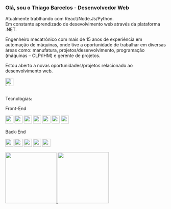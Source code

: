 <h3>Olá, sou o Thiago Barcelos - Desenvolvedor Web </h3>

<p> Atualmente trablhando com React/Node.Js/Python.</br>
Em constante aprendizado de desevolvimento web através da plataforma .NET.
  
Engenheiro mecatrônico com mais de 15 anos de experiência em automação de máquinas, onde tive a oportunidade de trabalhar em diversas áreas como: manufatura, projetos/desenvolvimento, programação (máquinas – CLP/IHM) e gerente de projetos.

Estou aberto a novas oportunidades/projetos relacionado ao desenvolvimento web.</p>

<div><a  align="center"href="https://www.linkedin.com/in/thiagolbf" target="_blank"><img height="25em" src="https://img.shields.io/badge/LinkedIn-0077B5?style=for-the-badge&logo=linkedin&logoColor=white" alt="Linkedin"></a> </div>
<br/>
<p>Tecnologias:</p>

<p>Front-End</p>

<img height="25em" src="https://img.shields.io/badge/HTML5-E34F26?style=for-the-badge&logo=html5&logoColor=white"> <img height="25em" src="https://img.shields.io/badge/CSS3-1572B6?style=for-the-badge&logo=css3&logoColor=white"> <img height="25em" src="https://img.shields.io/badge/JavaScript-323330?style=for-the-badge&logo=javascript&logoColor=F7DF1E">  <img height="25em" src="https://img.shields.io/badge/TypeScript-007ACC?style=for-the-badge&logo=typescript&logoColor=white">
<img height="25em" src="https://img.shields.io/badge/React-20232A?style=for-the-badge&logo=react&logoColor=61DAFB"> 
<img height="25em" src="https://img.shields.io/badge/styled--components-DB7093?style=for-the-badge&logo=styled-components&logoColor=white">
<img height="25em" src="https://img.shields.io/badge/Bootstrap-563D7C?style=for-the-badge&logo=bootstrap&logoColor=white"> 

<p>Back-End</p>

<img height="25em" src="https://img.shields.io/badge/C%23-239120?style=for-the-badge&logo=c-sharp&logoColor=white"> <img height="25em" src="https://img.shields.io/badge/Node.js-43853D?style=for-the-badge&logo=node.js&logoColor=white"> <img height="25em" src="https://img.shields.io/badge/TypeScript-007ACC?style=for-the-badge&logo=typescript&logoColor=white"> <img height="25em" src="https://img.shields.io/badge/PostgreSQL-316192?style=for-the-badge&logo=postgresql&logoColor=white"> 
<img height="25em" src="https://img.shields.io/badge/Microsoft%20SQL%20Server-CC2927?style=for-the-badge&logo=microsoft%20sql%20server&logoColor=white">

<div>
<a href="https://github.com/thiagolbf">
<img height="160em" src="https://github-readme-stats.vercel.app/api/top-langs/?username=thiagolbf&layout=compact&langs_count=7&theme=dracula"/>
<img height="160em" src="https://github-readme-stats.vercel.app/api?username=thiagolbf&show_icons=true&theme=dracula&include_all_commits=true&count_private=true"/>
</div>
